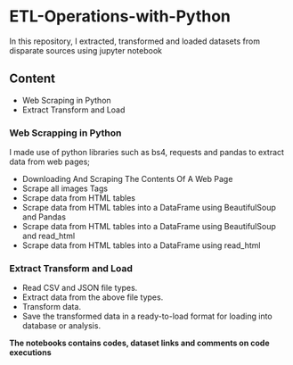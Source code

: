 # ETL-Operations-with-Python
In this repository, I extracted, transformed and loaded datasets from disparate sources using jupyter notebook

## Content
* Web Scraping in Python
* Extract Transform and Load

### Web Scrapping in Python
I made use of python libraries such as bs4, requests and pandas to extract data from web pages;
* Downloading And Scraping The Contents Of A Web Page
* Scrape all images Tags
* Scrape data from HTML tables
* Scrape data from HTML tables into a DataFrame using BeautifulSoup and Pandas
* Scrape data from HTML tables into a DataFrame using BeautifulSoup and read_html
* Scrape data from HTML tables into a DataFrame using read_html

### Extract Transform and Load
* Read CSV and JSON file types.
* Extract data from the above file types.
* Transform data.
* Save the transformed data in a ready-to-load format for loading into database or analysis.

**The notebooks contains codes, dataset links and comments on code executions** 
